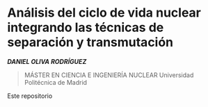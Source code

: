 # Análisis del ciclo de vida nuclear integrando las técnicas de separación y transmutación

_**DANIEL OLIVA RODRÍGUEZ**_

> MÁSTER EN CIENCIA E INGENIERÍA NUCLEAR
> Universidad Politécnica de Madrid




Este repositorio